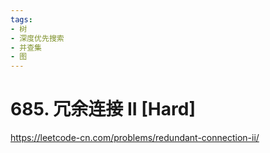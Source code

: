 ```yaml
---
tags:
- 树
- 深度优先搜索
- 并查集
- 图
---
```


# 685. 冗余连接 II [Hard]

<https://leetcode-cn.com/problems/redundant-connection-ii/>
